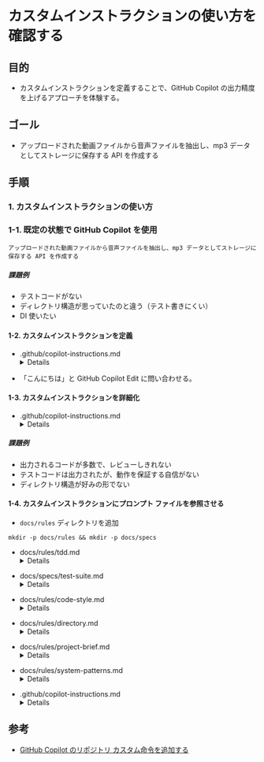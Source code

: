 # カスタムインストラクションの使い方を確認する

## 目的

- カスタムインストラクションを定義することで、GitHub Copilot の出力精度を上げるアプローチを体験する。

## ゴール

- アップロードされた動画ファイルから音声ファイルを抽出し、mp3 データとしてストレージに保存する API を作成する

## 手順

### 1. カスタムインストラクションの使い方

### 1-1. 既定の状態で GitHub Copilot を使用

```
アップロードされた動画ファイルから音声ファイルを抽出し、mp3 データとしてストレージに保存する API を作成する
```

##### 課題例

- テストコードがない
- ディレクトリ構造が思っていたのと違う（テスト書きにくい）
- DI 使いたい

#### 1-2. カスタムインストラクションを定義

- <summary>.github/copilot-instructions.md
    <details>

    ```
    # ルール

    必ず「オス！」から会話を始めなさい。
    ```

    </details>
</summary>

- 「こんにちは」と GitHub Copilot Edit に問い合わせる。

#### 1-3. カスタムインストラクションを詳細化

- <summary>.github/copilot-instructions.md
    <details>

    ## コーディング規約

    ## 1. 一般原則

    ### 1.1 コードの明瞭性
    - シンプルで読みやすいコードを優先する
    - 過度な最適化よりも可読性を重視する
    - 自己文書化コードを目指し、適切な変数名・関数名を選定する

    ### 1.2 一貫性
    - プロジェクト全体で統一されたスタイルを維持する
    - 既存のコードパターンに従う
    - 個人の好みよりもチームの規約を優先する

    ### 1.3 DRY原則 (Don't Repeat Yourself)
    - コードの重複を避け、共通処理は抽象化する
    - 類似コードは共通の抽象化を検討する
    - ただし、過度な抽象化による複雑化も避ける

    ## 2. Python コーディングスタイル

    ### 2.1 PEP 8準拠
    - [PEP 8](https://www.python.org/dev/peps/pep-0008/) スタイルガイドに従う
    - インデントは4スペースを使用
    - 行の長さは最大100文字に制限

    ### 2.2 命名規則
    - クラス名: UpperCamelCase (例: `AudioProcessor`)
    - 関数/メソッド名: snake_case (例: `convert_audio_format`)
    - 変数名: snake_case (例: `audio_file`)
    - 定数名: UPPER_SNAKE_CASE (例: `MAX_FILE_SIZE`)
    - プライベート変数/メソッド: 先頭にアンダースコア (例: `_internal_method`)

    ### 2.3 インポート
    - インポートは適切にグループ化し、以下の順序で記述する:
    1. 標準ライブラリ
    2. サードパーティライブラリ
    3. ローカルアプリケーション/ライブラリ
    - 各グループ内はアルファベット順にソート
    - ワイルドカードインポート (`from x import *`) は避ける

    ```python
    # 正しいインポート例
    import os
    import sys
    from typing import Dict, List

    import numpy as np
    import pandas as pd
    from fastapi import FastAPI

    from app.features.audio_conversion import AudioConverter
    from app.shared.utils import format_timestamp
    ```

    ### 2.4 ドキュメンテーション
    - すべての公開API、クラス、関数にはdocstringを記述する
    - Google スタイルのdocstringを使用
    - 複雑なロジックには適切なインラインコメントを付与

    ```python
    def convert_audio(input_file: str, output_format: str = "mp3") -> str:
        """音声ファイルを指定されたフォーマットに変換する.
        
        Args:
            input_file: 入力ファイルのパス
            output_format: 出力形式 (デフォルト: "mp3")
            
        Returns:
            変換後のファイルパス
            
        Raises:
            FileNotFoundError: 入力ファイルが存在しない場合
            ConversionError: 変換処理に失敗した場合
        """
        # 実装...
    ```

    ### 2.5 型ヒント
    - すべての関数とメソッドには型ヒントを使用する
    - 複雑な型は `typing` モジュールを活用する
    - 型ヒントはドキュメントとして役立つだけでなく、静的解析ツールにも活用される

    ## 3. プロジェクト固有のルール

    ### 3.1 エラー処理
    - 例外は具体的な型を使用し、汎用的な `Exception` は避ける
    - カスタム例外は `app/shared/exceptions` に定義
    - すべての例外は適切にログに記録する

    ### 3.2 ログ記録
    - システムの動作状況を把握できるよう、適切なログレベルを使用
    - ログメッセージは情報を明確に伝える内容にする
    - 個人情報や機密情報のログ出力は避ける

    ```python
    # 正しいログ記録例
    logger.info(f"File processing started: {file_id}")
    logger.error(f"Conversion failed for file {file_id}: {str(error)}")
    ```

    ### 3.3 テスト
    - すべての機能にはユニットテストを書く
    - モックを適切に使用して外部依存を分離する
    - 重要なユースケースには結合テストとE2Eテストを用意

    ### 3.4 非同期処理
    - I/O待ち時間が長い処理は非同期（async/await）を使用
    - ブロッキング処理はバックグラウンドタスクとして実行
    - 適切なタイムアウト処理を実装

    ## 4. コード品質ツール

    以下のツールを用いて継続的にコード品質を確保する:

    - **Black**: コードフォーマッタ
    - **isort**: インポート順序の最適化
    - **Flake8**: スタイルガイドの遵守チェック
    - **mypy**: 静的型チェック
    - **Pylint**: コード品質分析
    - **Bandit**: セキュリティの脆弱性スキャン

    ## 5. コードレビュー基準

    コードレビューでは以下の点に注目する:

    - 機能要件の充足
    - コーディング規約の遵守
    - アーキテクチャ設計原則の遵守
    - テストの充実度
    - エラー処理の適切さ
    - パフォーマンスへの配慮
    - セキュリティ上の懸念

    ## 6. バージョン管理

    - コミットメッセージは明確で説明的に記述
    - [Conventional Commits](https://www.conventionalcommits.org/) の形式に従う
    - 機能単位でブランチを分け、完了後にプルリクエストを作成

    ```
    feat: 音声ファイル変換機能の追加
    fix: 大容量ファイル処理時のメモリリーク修正
    docs: APIドキュメントの更新
    test: 音声認識サービスのテストケース追加
    ```
    </details>
</summary>

##### 課題例

- 出力されるコードが多数で、レビューしきれない
- テストコードは出力されたが、動作を保証する自信がない
- ディレクトリ構造が好みの形でない

#### 1-4. カスタムインストラクションにプロンプト ファイルを参照させる

- `docs/rules` ディレクトリを追加

```
mkdir -p docs/rules && mkdir -p docs/specs
```

- <summary>docs/rules/tdd.md
    <details>
    # テスト駆動開発 (TDD) ガイドライン

    ## 1. TDDの基本サイクル

    音声ファイル変換 API 開発プロジェクトでは、以下のTDDサイクルを採用します：

    ### Red-Green-Refactor サイクル

    1. **Red**: 失敗するテストを書く
    - 実装したい機能を明確にする
    - テストは実装前に記述し、必ず失敗することを確認する
    - テストは機能要件を明確に表現したものであること

    2. **Green**: 最小限のコードで成功させる
    - テストが通るための最小限（必要十分）のコードを実装する
    - この段階ではパフォーマンスやエレガントさより機能の正しさを優先する

    3. **Refactor**: リファクタリングする
    - コードの品質を高めるための改善を行う
    - テストは引き続き成功する状態を維持する
    - コードの重複を排除し、可読性を向上させる

    ## 2. テストの種類と役割

    ### 2.1 ユニットテスト

    - 対象: 関数、メソッド、小さなクラス
    - 目的: コードの最小単位の正確性を検証
    - 特徴: 高速に実行可能、外部依存をモック化
    - ツール: pytest
    - 場所: 各機能モジュール内の `tests` ディレクトリ

    ```python
    # 例: 音声変換サービスのユニットテスト
    def test_convert_mp4_to_mp3():
        converter = AudioConverter()
        result = converter.convert("test.mp4", "mp3")
        
        assert result.format == "mp3"
        assert result.success is True
        assert os.path.exists(result.output_path)
    ```

    ### 2.2 統合テスト

    - 対象: 複数のコンポーネントの相互作用
    - 目的: コンポーネント間の連携が正しく機能することを確認
    - 特徴: やや実行に時間がかかる、一部の外部依存を実際に使用
    - 場所: `tests/integration` ディレクトリ

    ```python
    # 例: ファイル処理と音声変換の統合テスト
    def test_file_upload_and_conversion_flow():
        # テスト用ファイルをアップロード
        file_service = FileProcessingService()
        file_id = file_service.upload(test_mp4_file)
        
        # 音声変換を実行
        converter_service = AudioConversionService()
        result = converter_service.process_file(file_id)
        
        # 検証
        assert result.status == "completed"
        assert storage_service.exists(f"{file_id}/converted.mp3")
    ```

    ### 2.3 エンドツーエンド (E2E) テスト

    - 対象: システム全体の機能
    - 目的: ユーザーの視点からのシナリオ検証
    - 特徴: 実行に時間がかかる、実際のサービスと連携
    - 場所: `tests/e2e` ディレクトリ

    ```python
    # 例: 音声ファイルアップロードから分析結果通知までのE2Eテスト
    def test_full_analysis_workflow():
        # APIクライアントをセットアップ
        client = TestClient(app)
        
        # ファイルアップロード
        with open("test_samples/conversation.mp4", "rb") as f:
            response = client.post("/api/files/upload", files={"file": f})
        
        job_id = response.json()["job_id"]
        
        # 処理完了を待機（ポーリングまたはWebhook）
        result = wait_for_completion(job_id, timeout=120)
        
        # 結果の検証
        assert result["status"] == "completed"
        assert "excel_url" in result
        assert result["notification_sent"] is True
    ```

    ## 3. テストカバレッジ方針

    - **目標カバレッジ**: コードベース全体で80%以上
    - **重要コンポーネント**: 核となるビジネスロジックは90%以上
    - **測定**: pytestとCoverageを使用
    - **レポート**: CI/CDパイプラインで自動生成

    ## 4. モックとスタブの使用ガイドライン

    ### 4.1 モックを使用するケース

    - 外部サービス（Azure Speech、Azure OpenAI等）の呼び出し
    - データベース操作
    - ファイルシステムアクセス
    - 時間依存の処理

    ### 4.2 モック実装例

    ```python
    # Azureサービスをモック化する例
    @pytest.fixture
    def mock_speech_service(monkeypatch):
        def mock_transcribe(*args, **kwargs):
            return {
                "text": "こんにちは、具合はどうですか？",
                "speaker": "veterinarian",
                "confidence": 0.95
            }
        
        monkeypatch.setattr("app.infrastructure.azure_speech.SpeechService.transcribe", 
                        mock_transcribe)
    ```

    ### 4.3 テストダブル選択指針

    - **Stub**: 単純な戻り値が必要な場合
    - **Mock**: 呼び出し回数や引数の検証が必要な場合
    - **Fake**: 軽量な代替実装が必要な場合（インメモリDBなど）
    - **Spy**: 実際の処理を行いつつ呼び出し情報も記録する場合

    ## 5. テストデータ管理

    - テストデータは `tests/fixtures` ディレクトリに格納
    - 大容量ファイルはGitに含めず、CIパイプラインで取得
    - 機密データはテスト用に匿名化したものを使用
    - フィクスチャとファクトリパターンを活用

    ```python
    @pytest.fixture
    def sample_conversation_data():
        return {
            "metadata": {
                "farm_id": "farm_123",
                "date": "2023-05-15",
                "duration": 630  # 10分30秒
            },
            "transcript": [
                {"time": 0, "speaker": "veterinarian", "text": "今日はどのような症状がありますか？"},
                {"time": 5, "speaker": "farmer", "text": "牛の食欲が昨日から落ちているんです"}
                # ...
            ]
        }
    ```

    ## 6. テスト自動化

    ### 6.1 ローカル開発環境

    - コミット前に自動実行するプリコミットフック
    - 変更されたコードに関連するテストのみ実行する機能

    ### 6.2 CI/CD パイプライン

    - プルリクエスト時に全テストを自動実行
    - テストカバレッジレポートの自動生成
    - 失敗テストの通知とレポート

    ### 6.3 実行コマンド

    ```bash
    # ユニットテストのみ実行
    pytest app/

    # 統合テストを実行
    pytest tests/integration/

    # E2Eテストを実行
    pytest tests/e2e/

    # カバレッジレポート付きで全テスト実行
    pytest --cov=app --cov-report=html
    ```

    ## 7. TDDのベストプラクティス

    ### 7.1 テストファーストの原則

    - 必ず実装前にテストを記述する
    - テストが意味のある失敗を示すことを確認してから実装に進む

    ### 7.2 FIRST原則

    - **Fast**: テストは高速に実行できること
    - **Independent**: テスト間に依存関係がないこと
    - **Repeatable**: 何度実行しても同じ結果が得られること
    - **Self-validating**: テストは自己検証可能であること
    - **Timely**: テストは実装前に書くこと

    ### 7.3 テストの表現力

    - テスト名は検証内容を明確に表現する
    - Given-When-Then パターンで条件、操作、期待結果を明確に
    - ヘルパー関数を使って複雑なセットアップを抽象化

    ```python
    def test_when_large_file_uploaded_then_chunked_processing_used():
        # Given: 大容量ファイルの準備
        large_file = create_test_file(size_mb=500)
        
        # When: ファイル処理サービスに渡す
        processor = FileProcessingService()
        result = processor.process(large_file)
        
        # Then: チャンク処理が適用されていることを確認
        assert result.processing_strategy == "chunked"
        assert len(result.chunks) > 1
    ```

    ## 8. 特定のテスト戦略

    ### 8.1 非同期コードのテスト

    ```python
    @pytest.mark.asyncio
    async def test_async_file_processing():
        processor = AsyncFileProcessor()
        result = await processor.process_file("test.mp4")
        assert result.status == "completed"
    ```

    ### 8.2 例外とエラー処理のテスト

    ```python
    def test_invalid_file_format_raises_exception():
        converter = AudioConverter()
        
        with pytest.raises(InvalidFormatError) as exc_info:
            converter.convert("test.txt", "mp3")
        
        assert "Unsupported format" in str(exc_info.value)
    ```

    ### 8.3 分岐条件のテスト

    各条件分岐を網羅するテストを作成し、すべてのパスが少なくとも1回は実行されるようにする。

    ## 9. コードレビューとテスト

    コードレビューでは以下の点を重点的に確認します：

    1. テストが機能要件を適切にカバーしているか
    2. テスト自体の品質は適切か
    3. エッジケースや例外パターンがテストされているか
    4. テストの可読性と保守性は確保されているか

    ## 10. 継続的改善

    - テスト戦略を定期的に見直し、改善する
    - 重要な障害発生時には、該当するケースのテストを追加
    - チーム内でテスト技術の共有と学習を促進
    </details>
</summary>

- <summary>docs/specs/test-suite.md
    <details>
    # テストスイート仕様書

    このドキュメントでは、サンプルプロジェクトの単体テストケースを体系的に一覧化しています。テスト駆動開発（TDD）の方針に従い、機能実装前にテストを設計・実装します。
    ## 1. ファイル処理機能のテストケース

    ### 1.1 FileService テストケース

    | テストID | テスト名 | 目的 | 入力条件 | 期待結果 | ステータス |
    |----------|---------|------|---------|---------|---------|
    | FS-001 | cleanup_old_files | 指定期間より古いファイルが正しく削除されることを検証する | 異なる更新日時のファイル（15分前、35分前、60分前）が存在する状態で30分基準でクリーンアップを実行 | 30分より古いファイル（35分前と60分前）が削除され、新しいファイル（15分前）は残る | 未実装 |
    | FS-002 | process_upload_mp4 | MP4ファイルのアップロード処理が正しく行われることを検証する | MP4形式のファイルをアップロード | ファイルがそのまま保存され、適切なレスポンスが返される | 未実装 |
    | FS-003 | process_upload_non_mp4 | 非MP4ファイルが正しく変換処理されることを検証する | AVI形式のファイルをアップロード | ファイルがMP3に変換され、適切なレスポンスが返される | 未実装 |
    | FS-004 | invalid_file_type | 未対応ファイル形式の場合にエラーが発生することを検証する | PDF形式のファイルをアップロード | InvalidFileTypeError例外が発生する | 未実装 |
    | FS-005 | file_size_limit_exceeded | サイズ制限を超えたファイルでエラーが発生することを検証する | 10GB超のファイルをアップロード | FileSizeLimitExceededErrorが発生する | 未実装 |
    | FS-006 | conversion_error_handling | ファイル変換エラー時の例外処理を検証する | 変換処理が失敗するケース | ConversionError例外が適切に発生する | 未実装 |
    | FS-007 | save_upload_file | アップロードされたファイルが正しく保存されることを検証する | UploadFileオブジェクト | ファイルが適切に保存され、ファイルサイズが返される | 未実装 |

    ## 2. 例外処理のテストケース

    ### 2.1 共通例外処理テストケース

    | テストID | テスト名 | 目的 | 入力条件 | 期待結果 | ステータス |
    |----------|---------|------|---------|---------|---------|
    | EX-001 | handle_invalid_file_type | ファイル形式例外の処理を検証する | 未対応ファイル形式 | 適切なエラーメッセージと処理が行われる | 未実装 |
    | EX-002 | handle_file_size_exceeded | ファイルサイズ超過例外の処理を検証する | サイズオーバーのファイル | 適切なエラーメッセージと処理が行われる | 未実装 |
    | EX-003 | handle_conversion_error | 変換エラー例外の処理を検証する | 変換失敗のケース | 適切なエラーメッセージと処理が行われる | 未実装 |
    | EX-004 | handle_storage_error | ストレージエラー例外の処理を検証する | ストレージアクセス失敗のケース | 適切なエラーメッセージと処理が行われる | 未実装 |
    | EX-005 | handle_transcription_error | 文字起こしエラー例外の処理を検証する | 文字起こし失敗のケース | 適切なエラーメッセージと処理が行われる | 未実装 |

    ## テスト実行手順

    テストの実行は以下のコマンドで行います：

    ```bash
    # すべてのテストを実行
    pytest

    # 特定のモジュールのテストを実行
    pytest app/features/file_processing/tests/

    # カバレッジレポートを出力
    pytest --cov=app --cov-report=html
    ```

    ## テストカバレッジ目標

    - 全体カバレッジ: 80%以上
    - 重要コンポーネント (ファイル処理): 90%以上
    - 例外処理: 100%
    </details>
</summary>

- <summary>docs/rules/code-style.md
    <details>
    # コーディング規約

    ## 1. 一般原則

    ### 1.1 コードの明瞭性
    - シンプルで読みやすいコードを優先する
    - 過度な最適化よりも可読性を重視する
    - 自己文書化コードを目指し、適切な変数名・関数名を選定する

    ### 1.2 一貫性
    - プロジェクト全体で統一されたスタイルを維持する
    - 既存のコードパターンに従う
    - 個人の好みよりもチームの規約を優先する

    ### 1.3 DRY原則 (Don't Repeat Yourself)
    - コードの重複を避け、共通処理は抽象化する
    - 類似コードは共通の抽象化を検討する
    - ただし、過度な抽象化による複雑化も避ける

    ## 2. Python コーディングスタイル

    ### 2.1 PEP 8準拠
    - [PEP 8](https://www.python.org/dev/peps/pep-0008/) スタイルガイドに従う
    - インデントは4スペースを使用
    - 行の長さは最大100文字に制限

    ### 2.2 命名規則
    - クラス名: UpperCamelCase (例: `AudioProcessor`)
    - 関数/メソッド名: snake_case (例: `convert_audio_format`)
    - 変数名: snake_case (例: `audio_file`)
    - 定数名: UPPER_SNAKE_CASE (例: `MAX_FILE_SIZE`)
    - プライベート変数/メソッド: 先頭にアンダースコア (例: `_internal_method`)

    ### 2.3 インポート
    - インポートは適切にグループ化し、以下の順序で記述する:
    1. 標準ライブラリ
    2. サードパーティライブラリ
    3. ローカルアプリケーション/ライブラリ
    - 各グループ内はアルファベット順にソート
    - ワイルドカードインポート (`from x import *`) は避ける

    ```python
    # 正しいインポート例
    import os
    import sys
    from typing import Dict, List

    import numpy as np
    import pandas as pd
    from fastapi import FastAPI

    from app.features.audio_conversion import AudioConverter
    from app.shared.utils import format_timestamp
    ```

    ### 2.4 ドキュメンテーション
    - すべての公開API、クラス、関数にはdocstringを記述する
    - Google スタイルのdocstringを使用
    - 複雑なロジックには適切なインラインコメントを付与

    ```python
    def convert_audio(input_file: str, output_format: str = "mp3") -> str:
        """音声ファイルを指定されたフォーマットに変換する.
        
        Args:
            input_file: 入力ファイルのパス
            output_format: 出力形式 (デフォルト: "mp3")
            
        Returns:
            変換後のファイルパス
            
        Raises:
            FileNotFoundError: 入力ファイルが存在しない場合
            ConversionError: 変換処理に失敗した場合
        """
        # 実装...
    ```

    ### 2.5 型ヒント
    - すべての関数とメソッドには型ヒントを使用する
    - 複雑な型は `typing` モジュールを活用する
    - 型ヒントはドキュメントとして役立つだけでなく、静的解析ツールにも活用される

    ## 3. プロジェクト固有のルール

    ### 3.1 エラー処理
    - 例外は具体的な型を使用し、汎用的な `Exception` は避ける
    - カスタム例外は `app/shared/exceptions` に定義
    - すべての例外は適切にログに記録する

    ### 3.2 ログ記録
    - システムの動作状況を把握できるよう、適切なログレベルを使用
    - ログメッセージは情報を明確に伝える内容にする
    - 個人情報や機密情報のログ出力は避ける

    ```python
    # 正しいログ記録例
    logger.info(f"File processing started: {file_id}")
    logger.error(f"Conversion failed for file {file_id}: {str(error)}")
    ```

    ### 3.3 テスト
    - すべての機能にはユニットテストを書く
    - モックを適切に使用して外部依存を分離する
    - 重要なユースケースには結合テストとE2Eテストを用意

    ### 3.4 非同期処理
    - I/O待ち時間が長い処理は非同期（async/await）を使用
    - ブロッキング処理はバックグラウンドタスクとして実行
    - 適切なタイムアウト処理を実装

    ## 4. コード品質ツール

    以下のツールを用いて継続的にコード品質を確保する:

    - **Black**: コードフォーマッタ
    - **isort**: インポート順序の最適化
    - **Flake8**: スタイルガイドの遵守チェック
    - **mypy**: 静的型チェック
    - **Pylint**: コード品質分析
    - **Bandit**: セキュリティの脆弱性スキャン

    ## 5. コードレビュー基準

    コードレビューでは以下の点に注目する:

    - 機能要件の充足
    - コーディング規約の遵守
    - アーキテクチャ設計原則の遵守
    - テストの充実度
    - エラー処理の適切さ
    - パフォーマンスへの配慮
    - セキュリティ上の懸念

    ## 6. バージョン管理

    - コミットメッセージは明確で説明的に記述
    - [Conventional Commits](https://www.conventionalcommits.org/) の形式に従う
    - 機能単位でブランチを分け、完了後にプルリクエストを作成

    ```
    feat: 音声ファイル変換機能の追加
    fix: 大容量ファイル処理時のメモリリーク修正
    docs: APIドキュメントの更新
    test: 音声認識サービスのテストケース追加
    ```
    </details>
</summary>

- <summary>docs/rules/directory.md
    <details>
    # ディレクトリ構造

    ## プロジェクト構成

    ## アプリケーションのディレクトリ構造

    ```
    app/
    ├── features/                              # 機能ごとのバーティカルスライス
    │   └── file_processing/                   # ファイル処理機能
    │       ├── controllers/                   # APIエンドポイント
    │       ├── services/                      # ビジネスロジック
    │       ├── models/                        # データモデル
    │       └── tests/                         # 機能単位のテスト
    │
    ├── shared/                                # 共通コンポーネント
    │   ├── models/                            # 共通データモデル
    │   ├── utils/                             # ユーティリティ関数
    │   ├── constants/                         # 定数定義
    │   └── exceptions/                        # カスタム例外クラス
    │
    ├── infrastructure/                        # 外部サービス連携
    │   └── storage/                           # Blobストレージ
    │
    ├── api/                                   # APIエントリポイント
    │   ├── routes/                            # ルート定義
    │   ├── middleware/                        # ミドルウェア
    │   └── startup.py                         # アプリケーション設定
    │
    └── tests/                                 # テストコード
        ├── integration/                       # 統合テスト
        └── e2e/                               # エンドツーエンドテスト
    ```

    ## バーティカルスライスアーキテクチャの特徴

    ### 機能別の独立性

    各機能（feature）は独立した垂直スライスとして実装され、以下の特徴を持ちます：

    - **自己完結性**: 各スライスは自身の責務に必要なすべてのレイヤー（コントローラー、サービス、モデル）を含む
    - **関心の分離**: 機能ごとに明確な境界を持ち、責任範囲が明確
    - **変更の局所化**: 機能変更が他の機能に影響しにくい設計

    ### チーム開発の最適化

    - 機能ごとにチームを割り当て可能
    - 並行開発の促進
    - チーム間の結合度を低減

    ### 依存関係の管理

    - 上位レベルの機能は下位レベルの機能に依存可能
    - 循環依存を避けるための明確な階層構造
    - `shared`ディレクトリで共通コンポーネントを提供

    ### テスト戦略

    - 各機能スライス内でユニットテスト
    - 機能間の連携は統合テストとE2Eテストでカバー
    - テスト可能性を高める設計

    </details>
</summary>

- <summary>docs/rules/project-brief.md
    <details>
    # プロジェクト概要と要求事項

    ## 1. 目的

    本プロジェクトは、高齢者の発話に関する動画から音声を抽出し、データとして保存することを目的としています。
    システム観点では、バーティカルスライスアーキテクチャを採用することで、各機能を独立して開発・テスト・デプロイ可能なシステムとすることを目指しています。

    ## 2. プロジェクト概要

    本システムは、以下の主要な機能を実現します。

    - ユーザー認証および認可
    - ファイル処理（添付ファイルのアップロード）
    - 音声処理（MP4等の動画ファイルをMP3モノラルに変換）

    ## 3. 主要要求事項

    ### 3.1 機能要件

    #### ファイル処理
    - MP4形式の録画ファイルをアップロード可能
    - ファイルサイズの上限は2GBまで
    - アップロード状況をフィードバックする進捗表示

    #### 音声処理
    - MP4からMP3への自動変換
    - ステレオからモノラルへの変換
    - 処理中の一時データの安全な保存

    ### 3.2 非機能要件

    #### パフォーマンス
    - 10分の録音ファイルの処理時間：5分以内
    - 同時に10件の処理をサポート
    - レスポンス時間：API呼び出し後3秒以内

    #### セキュリティ
    - すべての通信はTLS 1.3で暗号化
    - APIアクセスはOAuth 2.0で認可
    - 個人情報や機密情報の適切な取り扱い
    - アクセスログの保存と監視

    #### 可用性
    - 稼働率99.5%以上
    - 計画的メンテナンス時間外での可用性確保
    - 障害時の自動復旧機能

    #### 拡張性
    - 新たな分析アルゴリズムの追加が容易
    - ユーザー数増加に対応するスケーラビリティ
    - 他システムとの統合APIの提供

    #### 信頼性
    - データの整合性を保証するためのバックアップ体制
    - エラー発生時の適切なフォールバック処理
    - 完全な監査証跡の維持

    ## 4. ユーザー体験

    - 研究者が直感的に操作できるインターフェース設計
    - 分析結果の視覚的な表示と理解しやすいレポート形式（分析要件が決定後に実装）
    ## 5. 技術スタック

    ### バックエンド
    - 言語: Python 3.12+
    - フレームワーク: FastAPI
    - ストレージ: Blob Storage

    ### インフラストラクチャ
    - クラウド: Microsoft Azure
    - コンテナ化: Docker, Azure Container Apps
    - CI/CD: GitHub Actions

    ## 6. 成功基準

    - ユーザー満足度調査で80%以上の肯定的評価
    - 分析処理時間の短縮（従来の手動分析と比較して80%削減）
    </details>
</summary>

- <summary>docs/rules/system-patterns.md
    <details>
    # システムパターン: 分析

    ## 音声解析 API

    ### アーキテクチャ概要

    ```mermaid
    sequenceDiagram
        actor User as ユーザー
        participant UI as Slack
        participant Controller as APIコントローラー
        participant Processing as 音声処理サービス
        participant Converter as 音声変換サービス
        participant Storage as Blob Storage
        
        User->>UI: MP4ファイルをアップロード
        UI->>Controller: ファイル送信
        Controller->>Processing: 処理開始
        Processing->>Converter: MP4→モノラルMP3変換要求
        Converter->>Storage: 変換済みファイル保存
        Storage-->>Converter: 保存完了
        Converter-->>Processing: 変換完了
        Processing-->>Controller: 処理完了
        Controller-->>UI: 結果返却
        UI-->>User: 処理完了通知
    ```

    ## アーキテクチャ設計原則

    ### 1. バーティカルスライス

    本プロジェクトではバーティカルスライスアーキテクチャを採用します。このパターンの主な特徴は：

    - 機能ごとに独立した「スライス」としてモジュール化
    - 各スライスは自身のレイヤー（コントローラー、サービス、モデル）を保持
    - 機能間の境界を明確にし、結合度を低く保つ

    ```
    ┌─────────────┐  
    │ ファイル処理  │
    ├─────────────┤
    │ コントローラ  │
    ├─────────────┤
    │ サービス     │
    ├─────────────|
    │ モデル       │
    └─────────────┘
    ```

    ### 2. クリーンアーキテクチャ

    各機能スライス内では、クリーンアーキテクチャの原則に従います：

    - **依存関係の方向**: 外部から内部へ（インフラ → インターフェース → ユースケース → エンティティ）
    - **依存性逆転の原則**: インターフェースを利用して依存方向を制御
    - **ビジネスルールの独立性**: コアロジックをフレームワークや外部ライブラリから独立させる

    ```
    ┌───────────────────────────────────────────┐
    │              エンティティ                  │
    │ (ビジネスルールとデータモデル)              │
    └───────────────┬───────────────────────────┘
                    │
    ┌───────────────▼───────────────────────────┐
    │            ユースケース                    │
    │ (アプリケーション固有のビジネスルール)       │
    └───────────────┬───────────────────────────┘
                    │
    ┌───────────────▼───────────────────────────┐
    │          インターフェースアダプター          │
    │ (コントローラー、プレゼンター、ゲートウェイ)   │
    └───────────────┬───────────────────────────┘
                    │
    ┌───────────────▼───────────────────────────┐
    │          フレームワークと外部ツール          │
    │ (データベース、フレームワーク、UI、Web等)     │
    └───────────────────────────────────────────┘
    ```

    ### 3. CQRS (Command Query Responsibility Segregation)

    状態を変更する操作（コマンド）と情報を取得する操作（クエリ）を分離します：

    - **コマンド**: ファイルアップロード、変換処理開始など
    - **クエリ**: 処理状況確認、結果取得など

    この分離により、それぞれの処理を最適化し、システムの拡張性と保守性を向上させます。
    </details>
</summary>

- <summary>.github/copilot-instructions.md
    <details>
    # ルール

    コード生成に関するルールは、[../docs/rules/](../docs/rules/)フォルダ配下に記載されています。必要に応じて参照してください。

    なお、本プロジェクトはテスト駆動開発を採用しており、必ず[../docs/rules/tdd.md](../docs/rules/tdd.md): テスト駆動開発（TDD）ガイドラインを読んで、単体テストを作成してから、本実装に入ってください。単体テストの作成にあたっては、[../docs/specs/test-suite.md](../docs/specs/test-suite.md): 単体テストケース一覧も併せて参照してください。

    以下は、それぞれのファイルの説明です。

    - [../docs/rules/code-style.md](../docs/rules/code-style.md): コーディング規約
    - [../docs/rules/directory.md](../docs/rules/directory.md): プロジェクトのディレクトリ構成
    - [../docs/rules/project-brief.md](../docs/rules/project-brief.md): プロダクトの目的やユーザーに提供する価値（なぜこのプロジェクトが存在し、何を解決するか）
    - [../docs/rules/system-patterns.md](../docs/rules/system-patterns.md): アプリケーションアーキテクチャ
    - [../docs/rules/tdd.md](../docs/rules/tdd.md): テスト駆動開発（TDD）ガイドライン
    - [../docs/specs/test-suite.md](../docs/specs/test-suite.md): 単体テストケース一覧
    </details>
</summary>

## 参考

- [GitHub Copilot のリポジトリ カスタム命令を追加する](https://docs.github.com/ja/copilot/customizing-copilot/adding-repository-custom-instructions-for-github-copilot#writing-effective-repository-custom-instructions)